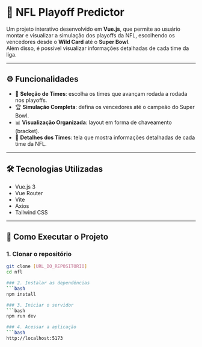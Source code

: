 # 🏈 NFL Playoff Predictor

Um projeto interativo desenvolvido em **Vue.js**, que permite ao usuário montar e visualizar a simulação dos playoffs da NFL, escolhendo os vencedores desde o **Wild Card** até o **Super Bowl**.  
Além disso, é possível visualizar informações detalhadas de cada time da liga.

---

## ⚙️ Funcionalidades

- 📌 **Seleção de Times**: escolha os times que avançam rodada a rodada nos playoffs.  
- 🏆 **Simulação Completa**: defina os vencedores até o campeão do Super Bowl.  
- 📊 **Visualização Organizada**: layout em forma de chaveamento (bracket).
- 📖 **Detalhes dos Times**: tela que mostra informações detalhadas de cada time da NFL.  

---

## 🛠️ Tecnologias Utilizadas

- Vue.js 3
- Vue Router
- Vite
- Axios 
- Tailwind CSS

---

## 🚀 Como Executar o Projeto

### 1. Clonar o repositório
```bash
git clone [URL_DO_REPOSITORIO]
cd nfl

### 2. Instalar as dependências
```bash
npm install

### 3. Iniciar o servidor
```bash
npm run dev

### 4. Acessar a aplicação
```bash
http://localhost:5173
